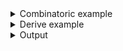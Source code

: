 <details><summary>Combinatoric example</summary>

```no_run
#[derive(Debug, Clone)]
pub enum Style {
    Intel,
    Att,
    Llvm,
}

#[derive(Debug, Clone)]
pub enum Report {
    /// Include defailed report
    Detailed,
    /// Include minimal report
    Minimal,
    /// No preferences
    Undecided,
}

#[derive(Debug, Clone)]
pub struct Options {
    agree: (),
    style: Style,
    report: Report,
}

pub fn options() -> OptionParser<Options> {
    let agree = long("agree")
        .help("You must agree to perform the action")
        .req_flag(());

    let intel = long("intel")
        .help("Show assembly using Intel style")
        .req_flag(Style::Intel);
    let att = long("att")
        .help("Show assembly using AT&T style")
        .req_flag(Style::Att);
    let llvm = long("llvm").help("Show llvm-ir").req_flag(Style::Llvm);
    let style = construct!([intel, att, llvm]);

    let detailed = long("detailed")
        .help("Include detailed report")
        .req_flag(Report::Detailed);
    let minimal = long("minimal")
        .help("Include minimal report")
        .req_flag(Report::Minimal);
    let report = construct!([detailed, minimal]).fallback(Report::Undecided);

    construct!(Options {
        agree,
        style,
        report
    })
    .to_options()
}
```

</details>
<details><summary>Derive example</summary>

```no_run
#[derive(Debug, Clone, Bpaf)]
pub enum Style {
    /// Show assembly using Intel style
    Intel,
    /// Show assembly using AT&T style
    Att,
    /// Show llvm-ir
    Llvm,
}

#[derive(Debug, Clone, Bpaf)]
#[bpaf(fallback(Report::Undecided))]
pub enum Report {
    /// Include detailed report
    Detailed,
    /// Include minimal report
    Minimal,
    #[bpaf(skip)]
    /// No preferences
    Undecided,
}

#[derive(Debug, Clone, Bpaf)]
#[bpaf(options)]
pub struct Options {
    /// You must agree to perform the action
    agree: (),
    // external here uses explicit reference to function `style`
    // generated above
    #[bpaf(external(style))]
    style: Style,
    // here reference is implicit and derived from field name: `report`
    #[bpaf(external)]
    report: Report,
}
```

</details>
<details><summary>Output</summary>

In `--help` message `req_flag` look similarly to [`switch`](NamedArg::switch) and
[`flag`](NamedArg::flag)


<div class='bpaf-doc'>
$ app --help<br>
<p><b>Usage</b>: <tt><b>app</b></tt> <tt><b>--agree</b></tt> (<tt><b>--intel</b></tt> | <tt><b>--att</b></tt> | <tt><b>--llvm</b></tt>) [<tt><b>--detailed</b></tt> | <tt><b>--minimal</b></tt>]</p><p><div>
<b>Available options:</b></div><dl><dt><tt><b>    --agree</b></tt></dt>
<dd>You must agree to perform the action</dd>
<dt><tt><b>    --intel</b></tt></dt>
<dd>Show assembly using Intel style</dd>
<dt><tt><b>    --att</b></tt></dt>
<dd>Show assembly using AT&T style</dd>
<dt><tt><b>    --llvm</b></tt></dt>
<dd>Show llvm-ir</dd>
<dt><tt><b>    --detailed</b></tt></dt>
<dd>Include detailed report</dd>
<dt><tt><b>    --minimal</b></tt></dt>
<dd>Include minimal report</dd>
<dt><tt><b>-h</b></tt>, <tt><b>--help</b></tt></dt>
<dd>Prints help information</dd>
</dl>
</p>
<style>
div.bpaf-doc {
    padding: 14px;
    background-color:var(--code-block-background-color);
    font-family: mono;
    margin-bottom: 0.75em;
}
div.bpaf-doc dt { margin-left: 1em; }
div.bpaf-doc dd { margin-left: 3em; }
div.bpaf-doc dl { margin-top: 0; padding-left: 1em; }
div.bpaf-doc  { padding-left: 1em; }
</style>
</div>


Example contains two parsers that fails without any input: `agree` requires passing `--agree`


<div class='bpaf-doc'>
$ app <br>
Expected <tt><b>--agree</b></tt>, pass <tt><b>--help</b></tt> for usage information
<style>
div.bpaf-doc {
    padding: 14px;
    background-color:var(--code-block-background-color);
    font-family: mono;
    margin-bottom: 0.75em;
}
div.bpaf-doc dt { margin-left: 1em; }
div.bpaf-doc dd { margin-left: 3em; }
div.bpaf-doc dl { margin-top: 0; padding-left: 1em; }
div.bpaf-doc  { padding-left: 1em; }
</style>
</div>


While `style` takes one of several possible values


<div class='bpaf-doc'>
$ app --agree<br>
Expected <tt><b>--intel</b></tt>, <tt><b>--att</b></tt>, or more, pass <tt><b>--help</b></tt> for usage information
<style>
div.bpaf-doc {
    padding: 14px;
    background-color:var(--code-block-background-color);
    font-family: mono;
    margin-bottom: 0.75em;
}
div.bpaf-doc dt { margin-left: 1em; }
div.bpaf-doc dd { margin-left: 3em; }
div.bpaf-doc dl { margin-top: 0; padding-left: 1em; }
div.bpaf-doc  { padding-left: 1em; }
</style>
</div>


It is possible to alter the behavior using [`fallback`](Parser::fallback) or
[`hide`](Parser::hide).


<div class='bpaf-doc'>
$ app --agree --intel<br>
Options { agree: (), style: Intel, report: Undecided }
</div>


While parser for `style` takes any posted output - it won't take multiple of them at once
(unless other combinators such as [`many`](Parser::many) permit it) or [`last`](Parser::last).


<div class='bpaf-doc'>
$ app --agree --att --llvm<br>
<tt><b>--llvm</b></tt> cannot be used at the same time as <tt><b>--att</b></tt>
<style>
div.bpaf-doc {
    padding: 14px;
    background-color:var(--code-block-background-color);
    font-family: mono;
    margin-bottom: 0.75em;
}
div.bpaf-doc dt { margin-left: 1em; }
div.bpaf-doc dd { margin-left: 3em; }
div.bpaf-doc dl { margin-top: 0; padding-left: 1em; }
div.bpaf-doc  { padding-left: 1em; }
</style>
</div>

</details>